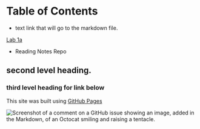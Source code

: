 # Table of Contents



- text     link that will go to the markdown file.
  
 [Lab 1a](lab-1a.md)




















- Reading Notes Repo

## second level heading.


### third level heading for link below

This site was built using [GitHub Pages](https://pages.github.com/)

![Screenshot of a comment on a GitHub issue showing an image, added in the Markdown, of an Octocat smiling and raising a tentacle.](https://myoctocat.com/assets/images/base-octocat.svg)

